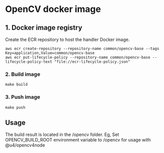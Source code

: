 # OpenCV docker image

## 1. Docker image registry

Create the ECR repository to host the handler Docker image.

```shell
aws ecr create-repository --repository-name common/opencv-base --tags Key=application,Value=common/opencv-base
aws ecr put-lifecycle-policy --repository-name common/opencv-base --lifecycle-policy-text "file://ecr-lifecycle-policy.json"
```

### 2. Build image

```shell
make build
```

### 3. Push image

```shell
make push
```

## Usage

The build result is located in the /opencv folder.
Eg, Set OPENCV_BUILD_ROOT environment variable to /opencv for usage with @u4/opencv4node
